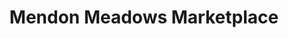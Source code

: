 ---
title: "Mendon Meadows Marketplace"
url: /mendon/mendon-meadows-marketplace/
shop: supermarket
---